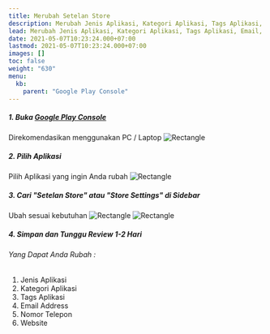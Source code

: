 ```yaml
---
title: Merubah Setelan Store
description: Merubah Jenis Aplikasi, Kategori Aplikasi, Tags Aplikasi, Email, Nomor Telepon dan Website
lead: Merubah Jenis Aplikasi, Kategori Aplikasi, Tags Aplikasi, Email, Nomor Telepon dan Website
date: 2021-05-07T10:23:24.000+07:00
lastmod: 2021-05-07T10:23:24.000+07:00
images: []
toc: false
weight: "630"
menu: 
  kb:
    parent: "Google Play Console"
---
```

##### 1. Buka <a href="http://play.google.com/console" target="_blank">Google Play Console</a>

Direkomendasikan menggunakan PC / Laptop
<img src="/images/gpc-reply-1.png" class="img-fluid" alt="Rectangle" caption="<em>Rectangle</em>" class="border-0"><br>

##### 2. Pilih Aplikasi

Pilih Aplikasi yang ingin Anda rubah
<img src="/images/gpc-reply-2.png" class="img-fluid" alt="Rectangle" caption="<em>Rectangle</em>" class="border-0"><br>

##### 3. Cari "Setelan Store" atau "Store Settings" di Sidebar

Ubah sesuai kebutuhan
<img src="/images/gpc-store-2.png" class="img-fluid" alt="Rectangle" caption="<em>Rectangle</em>" class="border-0">
<img src="/images/gpc-store-3.png" class="img-fluid" alt="Rectangle" caption="<em>Rectangle</em>" class="border-0">

##### 4. Simpan dan Tunggu Review 1-2 Hari

###### Yang Dapat Anda Rubah :
1. Jenis Aplikasi
2. Kategori Aplikasi
3. Tags Aplikasi
4. Email Address
5. Nomor Telepon
6. Website